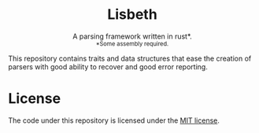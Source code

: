 <div class="title-block" style="text-align: center;" align="center">

# Lisbeth

A parsing framework written in rust\*.<br>
<sub>\*Some assembly required.</sub>

</div>

This repository contains traits and data structures that ease the creation of
parsers with good ability to recover and good error reporting.

# License

The code under this repository is licensed under the
<a href="LICENSE">MIT license</a>.

